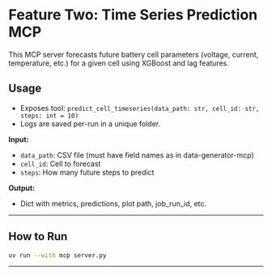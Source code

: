 # Feature Two: Time Series Prediction MCP

This MCP server forecasts future battery cell parameters (voltage, current, temperature, etc.) for a given cell using XGBoost and lag features.

## Usage

- Exposes tool: `predict_cell_timeseries(data_path: str, cell_id: str, steps: int = 10)`
- Logs are saved per-run in a unique folder.

**Input:**
- `data_path`: CSV file (must have field names as in data-generator-mcp)
- `cell_id`: Cell to forecast
- `steps`: How many future steps to predict

**Output:**
- Dict with metrics, predictions, plot path, job_run_id, etc.

---

## How to Run

```bash
uv run --with mcp server.py
```

---
